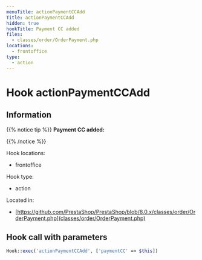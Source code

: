 ```yaml
---
menuTitle: actionPaymentCCAdd
Title: actionPaymentCCAdd
hidden: true
hookTitle: Payment CC added
files:
  - classes/order/OrderPayment.php
locations:
  - frontoffice
type:
  - action
---
```


# Hook actionPaymentCCAdd

## Information

{{% notice tip %}}
**Payment CC added:** 


{{% /notice %}}

Hook locations: 
  - frontoffice

Hook type: 
  - action

Located in: 
  - [https://github.com/PrestaShop/PrestaShop/blob/8.0.x/classes/order/OrderPayment.php](classes/order/OrderPayment.php)

## Hook call with parameters

```php
Hook::exec('actionPaymentCCAdd', ['paymentCC' => $this])
```